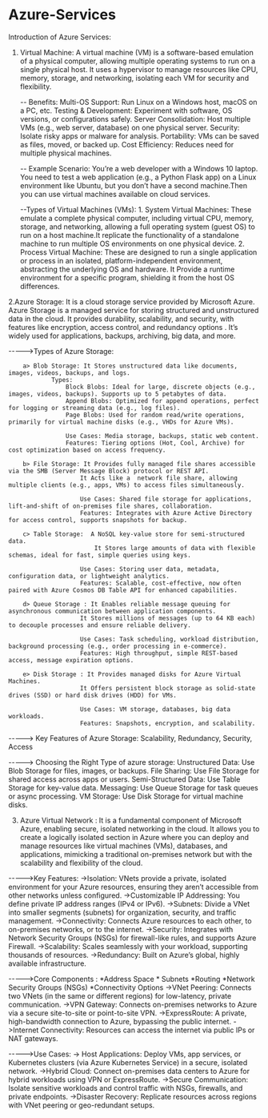 # Azure-Services
Introduction of Azure Services: 

1. Virtual Machine: A virtual machine (VM) is a software-based emulation of a physical computer, allowing multiple operating systems to run on a single physical host.
                    It uses a hypervisor to manage resources like CPU, memory, storage, and networking, isolating each VM for security and flexibility.

    -- Benefits: 
              Multi-OS Support: Run Linux on a Windows host, macOS on a PC, etc.
              Testing & Development: Experiment with software, OS versions, or configurations safely.
              Server Consolidation: Host multiple VMs (e.g., web server, database) on one physical server.
              Security: Isolate risky apps or malware for analysis.
              Portability: VMs can be saved as files, moved, or backed up.
              Cost Efficiency: Reduces need for multiple physical machines.

    -- Example Scenario:
             You’re a web developer with a Windows 10 laptop. You need to test a web application (e.g., a Python Flask app) on a Linux environment like Ubuntu,
             but you don’t have a second machine.Then you can use virtual machines available on cloud services.

   --Types of Virtual Machines (VMs):
               1. System Virtual Machines: These emulate a complete physical computer, including virtual CPU, memory, storage, and networking, allowing a full operating system
                                          (guest OS) to run on a host machine.It replicate the functionality of a standalone machine to run multiple OS environments on one physical device.
               2. Process Virtual Machine: These are designed to run a single application or process in an isolated, platform-independent environment, abstracting the underlying OS and hardware.
                                           It Provide a runtime environment for a specific program, shielding it from the host OS differences.

                                        


2.Azure Storage: It is a cloud storage service provided by Microsoft Azure. Azure Storage is a managed service for storing structured and      unstructured data in the cloud. It provides durability, scalability, and security, with features like encryption, access control, and redundancy options . It’s widely used for applications, backups, archiving, big data, and more.

----->Types of Azure Storage:

        a> Blob Storage: It Stores unstructured data like documents, images, videos, backups, and logs.
                Types:
                    Block Blobs: Ideal for large, discrete objects (e.g., images, videos, backups). Supports up to 5 petabytes of data.
                    Append Blobs: Optimized for append operations, perfect for logging or streaming data (e.g., log files).
                    Page Blobs: Used for random read/write operations, primarily for virtual machine disks (e.g., VHDs for Azure VMs).

                    Use Cases: Media storage, backups, static web content.
                    Features: Tiering options (Hot, Cool, Archive) for cost optimization based on access frequency.

        b> File Storage: It Provides fully managed file shares accessible via the SMB (Server Message Block) protocol or REST API.
                        It Acts like a  network file share, allowing multiple clients (e.g., apps, VMs) to access files simultaneously.

                        Use Cases: Shared file storage for applications, lift-and-shift of on-premises file shares, collaboration.
                        Features: Integrates with Azure Active Directory for access control, supports snapshots for backup.

        c> Table Storage:  A NoSQL key-value store for semi-structured data.
                            It Stores large amounts of data with flexible schemas, ideal for fast, simple queries using keys.
                    
                        Use Cases: Storing user data, metadata, configuration data, or lightweight analytics.
                        Features: Scalable, cost-effective, now often paired with Azure Cosmos DB Table API for enhanced capabilities.

        d> Queue Storage : It Enables reliable message queuing for asynchronous communication between application components.
                        It Stores millions of messages (up to 64 KB each) to decouple processes and ensure reliable delivery.
                        
                        Use Cases: Task scheduling, workload distribution, background processing (e.g., order processing in e-commerce).
                        Features: High throughput, simple REST-based access, message expiration options.

        e> Disk Storage : It Provides managed disks for Azure Virtual Machines.
                        It Offers persistent block storage as solid-state drives (SSD) or hard disk drives (HDD) for VMs.

                        Use Cases: VM storage, databases, big data workloads.
                        Features: Snapshots, encryption, and scalability.


-----> Key Features of Azure Storage: Scalability, Redundancy, Security, Access

-----> Choosing the Right Type of azure storage: 
            Unstructured Data: Use Blob Storage for files, images, or backups.
            File Sharing: Use File Storage for shared access across apps or users.
            Semi-Structured Data: Use Table Storage for key-value data.
            Messaging: Use Queue Storage for task queues or async processing.
            VM Storage: Use Disk Storage for virtual machine disks.




3. Azure Virtual Network : It is a fundamental component of Microsoft Azure, enabling secure, isolated networking in the cloud.
                            It allows you  to create a logically isolated section in Azure where you can deploy and manage resources like virtual machines (VMs), databases, and applications, mimicking a traditional on-premises network but with the scalability and flexibility of the cloud.

----->Key Features: 
        ->Isolation: VNets provide a private, isolated environment for your Azure resources, ensuring they aren’t accessible from other networks   unless configured.
        ->Customizable IP Addressing: You define private IP address ranges (IPv4 or IPv6).
        ->Subnets: Divide a VNet into smaller segments (subnets) for organization, security, and traffic management.
        ->Connectivity: Connects Azure resources to each other, to on-premises networks, or to the internet.
        ->Security: Integrates with Network Security Groups (NSGs) for firewall-like rules, and supports Azure Firewall.
        ->Scalability: Scales seamlessly with your workload, supporting thousands of resources.
        ->Redundancy: Built on Azure’s global, highly available infrastructure.

----->Core Components : 
        *Address Space
        * Subnets
        *Routing
        *Network Security Groups (NSGs)
        *Connectivity Options
            ->VNet Peering: Connects two VNets (in the same or different regions) for low-latency, private communication.
            ->VPN Gateway: Connects on-premises networks to Azure via a secure site-to-site or point-to-site VPN.
            ->ExpressRoute: A private, high-bandwidth connection to Azure, bypassing the public internet.
            ->Internet Connectivity: Resources can access the internet via public IPs or NAT gateways.

----->Use Cases: 
            -> Host Applications: Deploy VMs, app services, or Kubernetes clusters (via Azure Kubernetes Service) in a secure, isolated network.
            ->Hybrid Cloud: Connect on-premises data centers to Azure for hybrid workloads using VPN or ExpressRoute.
            ->Secure Communication: Isolate sensitive workloads and control traffic with NSGs, firewalls, and private endpoints.
            ->Disaster Recovery: Replicate resources across regions with VNet peering or geo-redundant setups.
        


